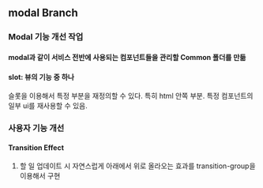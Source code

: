 ## modal Branch

### Modal 기능 개선 작업

#### modal과 같이 서비스 전반에 사용되는 컴포넌트들을 관리할 Common 폴더를 만듦
#### slot: 뷰의 기능 중 하나

슬롯을 이용해서 특정 부분을 재정의할 수 있다. 특히 html 안쪽 부분. 특정 컴포넌트의 일부 ui를 재사용할 수 있음.


### 사용자 기능 개선
#### Transition Effect
1. 할 일 업데이트 시 자연스럽게 아래에서 위로 올라오는 효과를 transition-group을 이용해서 구현